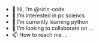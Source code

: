 - 👋 Hi, I’m @sirin-code
- 👀 I’m interested in pc sciencs
- 🌱 I’m currently learning python
- 💞️ I’m looking to collaborate on ...
- 📫 How to reach me ...

<!---
sirin-code/sirin-code is a ✨ special ✨ repository because its `README.md` (this file) appears on your GitHub profile.
You can click the Preview link to take a look at your changes.
--->
